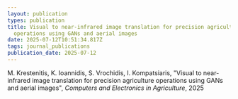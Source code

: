 ```yaml
---
layout: publication
types: publication
title: Visual to near-infrared image translation for precision agriculture
  operations using GANs and aerial images
date: 2025-07-12T10:51:34.817Z
tags: journal_publications
publication_date: 2025-07-12
---
```

<!--StartFragment-->

M. Krestenitis, K. Ioannidis, S. Vrochidis, I. Kompatsiaris, "Visual to near-infrared image translation for precision agriculture operations using GANs and aerial images", *Computers and Electronics in Agriculture*, 2025

<!--EndFragment-->